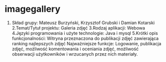 # imagegallery
1. Skład grupy: Mateusz Burzyński, Krzysztof Grubski i Damian Kotarski 
2.Temat/Tytuł projektu: Galeria zdjęć 
3.Rodzaj aplikacji: Webowa 
4.Języki programowania i użyte technologie: Java i mysql
5.Krótki opis funkcjonalności: Witryna przeznaczona do publikacji zdjęć zawierająca ranking najlepszych zdjęć 
Najważniejsze funkcje: Logowanie, publikacja zdjęć, możliwość komentowania i oceniania zdjęć, możliwość obserwacji użytkowników i wrzucanych przez nich materiały.
